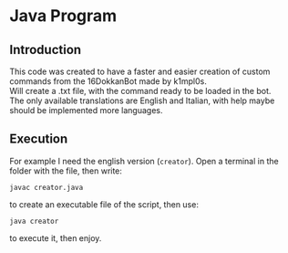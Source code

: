 # Java Program

## Introduction

This code was created to have a faster and easier creation of custom commands from the 16DokkanBot made by k1mpl0s.  
Will create a .txt file, with the command ready to be loaded in the bot.  
The only available translations are English and Italian, with help maybe should be implemented more languages.  

## Execution

For example I need the english version (`creator`).
Open a terminal in the folder with the file, then write:

```console
javac creator.java
```

to create an executable file of the script, then use:

```console
java creator
```

to execute it, then enjoy.

